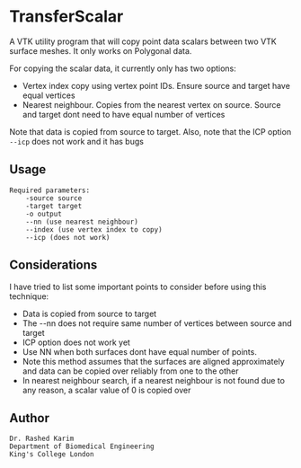 # TransferScalar

A VTK utility program that will copy point data scalars between two VTK surface meshes. It only works on Polygonal data. 

For copying the scalar data, it currently only has two options: 

- Vertex index copy using vertex point IDs. Ensure source and target have equal vertices
- Nearest neighbour. Copies from the nearest vertex on source. Source and target dont need to have equal number of vertices

Note that data is copied from source to target. Also, note that the ICP option ```--icp``` does not work and it has bugs 

## Usage 

```
Required parameters: 
	-source source 
	-target target 
	-o output
	--nn (use nearest neighbour)
	--index (use vertex index to copy) 
	--icp (does not work)

```

## Considerations 

I have tried to list some important points to consider before using this technique: 

* Data is copied from source to target
* The --nn does not require same number of vertices between source and target
* ICP option does not work yet
* Use NN when both surfaces dont have equal number of points. 
* Note this method assumes that the surfaces are aligned approximately and data can be copied over reliably from one to the other
* In nearest neighbour search, if a nearest neighbour is not found due to any reason, a scalar value of 0 is copied over


## Author 

```
Dr. Rashed Karim 
Department of Biomedical Engineering 
King's College London 
```
